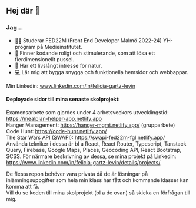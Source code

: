 ## Hej där 👋
### Jag...
- 👩‍💻 Studerar FED22M (Front End Developer Malmö 2022-24) YH-program på Medieinstitutet.
- 💜 Finner kodande roligt och stimulerande, som att lösa ett flerdimensionellt pussel.
- 🌳 Har ett livslångt intresse för natur.
- 💻 Lär mig att bygga snygga och funktionella hemsidor och webbappar.

Min Linkedin: www.linkedin.com/in/felicia-gartz-levin <br>

#### Deployade sidor till mina senaste skolprojekt:

Examensarbete som gjordes under 4 arbetsveckors utvecklingstid: https://mealplan-helper-app.netlify.app <br>
Hanger Management: https://hanger-mgmt.netlify.app/ (grupparbete)<br>
Code Hunt: https://code-hunt.netlify.app/<br>
The Star Wars API (SWAPI): https://swapi-fed22m-fgl.netlify.app/<br>
Använda tekniker i dessa är bl a React, React Router, Typescript, Tanstack Query, Firebase, Google Maps, Places, Geocoding API, React Bootstrap, SCSS.
För närmare beskrivning av dessa, se mina projekt på Linkedin: https://www.linkedin.com/in/felicia-gartz-levin/details/projects/

De flesta repon behöver vara privata då de är lösningar på inlämningsuppgifter som hela min klass har fått och kommande klasser kan komma att få.<br>
Vill du se koden till mina skolprojekt (bl a de ovan) så skicka en förfrågan till mig.


<!--
**FeliciaGartzLevin/FeliciaGartzLevin** is a ✨ _special_ ✨ repository because its `README.md` (this file) appears on your GitHub profile.

Here are some ideas to get you started:

- 🔭 I’m currently working on ...
- 🌱 I’m currently learning ...
- 👯 I’m looking to collaborate on ...
- 🤔 I’m looking for help with ...
- 💬 Ask me about ...
- 📫 How to reach me: ...
- 😄 Pronouns: ...
- ⚡ Fun fact: ...
-->
